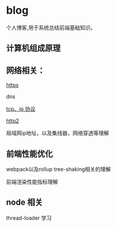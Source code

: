 # blog
个人博客,用于系统总结前端基础知识。

## 计算机组成原理

## 网络相关：

[https](https://github.com/strongcode9527/blog/issues/1)

dns

[tcp、ip 协议](https://github.com/strongcode9527/blog/issues/5)

[http2](https://github.com/strongcode9527/blog/issues/6)

局域网ip地址，以及集线器，网络穿透等理解

## 前端性能优化

webpack以及rollup tree-shaking相关的理解

前端渲染性能指标理解

## node 相关

thread-loader 学习



